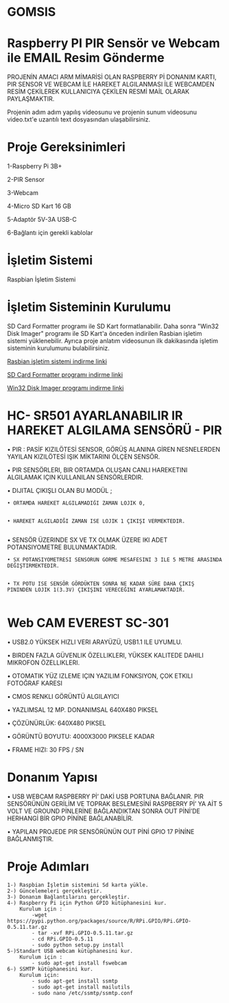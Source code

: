 <h1>GOMSIS</h1>
<h1>Raspberry PI PIR Sensör ve Webcam ile EMAIL Resim Gönderme</h1>
<p>PROJENİN AMACI ARM MİMARİSİ OLAN RASPBERRY Pİ DONANIM KARTI, PIR SENSOR VE WEBCAM İLE HAREKET ALGILANMASI İLE WEBCAMDEN RESİM ÇEKİLEREK KULLANICIYA ÇEKİLEN RESMİ MAİL OLARAK PAYLAŞMAKTIR.</p>
<p>Projenin adım adım yapılış videosunu ve projenin sunum videosunu video.txt'e uzantılı text dosyasından ulaşabilirsiniz.</p>
<h1>Proje Gereksinimleri</h1>
<p>1-Raspberry Pi 3B+</p>
<p>2-PIR Sensor</p>
<p>3-Webcam</p>
<p>4-Micro SD Kart 16 GB</p>
<p>5-Adaptör 5V-3A  USB-C</p>
<p>6-Bağlantı için gerekli kablolar</p>
<h1>İşletim Sistemi</h1>
<p>Raspbian İşletim Sistemi</p>
<h1>İşletim Sisteminin Kurulumu</h1>
<p>SD Card Formatter programı ile SD Kart formatlanabilir. Daha sonra "Win32 Disk Imager" programı ile SD Kart'a önceden indirilen Rasbian işletim sistemi yüklenebilir. Ayrıca proje anlatım videosunun ilk dakikasında işletim sisteminin kurulumunu bulabilirsiniz.</p>
<p><a href="https://www.raspberrypi.org/downloads/raspberry-pi-os/" target="_blank">Rasbian işletim sistemi indirme linki</a></p>
<p><a href="https://www.sdcard.org/downloads/formatter/" target="_blank">SD Card Formatter programı indirme linki</a></p>
<p><a href="https://sourceforge.net/projects/win32diskimager/" target="_blank">Win32 Disk Imager programı indirme linki</a></p>
<h1>HC- SR501 AYARLANABILIR IR HAREKET ALGILAMA SENSÖRÜ - PIR</h1>
<p>• PIR : PASİF KIZILÖTESİ SENSOR, GÖRÜŞ ALANINA GİREN NESNELERDEN YAYILAN KIZILÖTESİ IŞIK MİKTARINI ÖLÇEN SENSÖR.</p>
<p>• PIR SENSÖRLERI, BIR ORTAMDA OLUŞAN CANLI HAREKETINI ALGILAMAK IÇIN KULLANILAN SENSÖRLERDIR.</p>
<p>• DIJITAL ÇIKIŞLI OLAN BU MODÜL ;</p>
<pre><code>• ORTAMDA HAREKET ALGILAMADIĞI ZAMAN LOJIK 0, 

• HAREKET ALGILADIĞI ZAMAN ISE LOJIK 1 ÇIKIŞI VERMEKTEDIR.
</code></pre>
<p>• SENSÖR ÜZERINDE SX VE TX OLMAK ÜZERE IKI ADET POTANSIYOMETRE BULUNMAKTADIR.</p>
<pre><code>• SX POTANSIYOMETRESI SENSÖRÜN GÖRME MESAFESINI 3 ILE 5 METRE ARASINDA DEĞIŞTIRMEKTEDIR. 

• TX POTU ISE SENSÖR GÖRDÜKTEN SONRA NE KADAR SÜRE DAHA ÇIKIŞ PININDEN LOJIK 1(3.3V) ÇIKIŞINI VERECEĞINI AYARLAMAKTADIR.
</code></pre>
<h1>Web CAM EVEREST SC-301</h1>
<p>• USB2.0 YÜKSEK HIZLI VERI ARAYÜZÜ, USB1.1 ILE UYUMLU.</p>
<p>• BIRDEN FAZLA GÜVENLIK ÖZELLIKLERI, YÜKSEK KALITEDE DAHILI MIKROFON ÖZELLIKLERI.</p>
<p>• OTOMATIK YÜZ IZLEME IÇIN YAZILIM FONKSIYON, ÇOK ETKILI FOTOĞRAF KARESI</p>
<p>• CMOS RENKLI GÖRÜNTÜ ALGILAYICI</p>
<p>• YAZLIMSAL 12 MP. DONANIMSAL 640X480 PIKSEL</p>
<p>• ÇÖZÜNÜRLÜK: 640X480 PIKSEL</p>
<p>• GÖRÜNTÜ BOYUTU: 4000X3000 PIKSELE KADAR</p>
<p>• FRAME HIZI: 30 FPS / SN</p>
<h1>Donanım Yapısı</h1>
<p>• USB WEBCAM RASPBERRY Pİ’ DAKİ USB PORTUNA BAĞLANIR. PIR SENSÖRÜNÜN GERİLİM VE TOPRAK BESLEMESİNİ RASPBERRY Pİ’ YA AİT 5 VOLT VE GROUND PİNLERİNE BAĞLANDIKTAN SONRA OUT PİNİ’DE HERHANGİ BİR GPIO PİNİNE BAĞLANABİLİR.</p>
<p>• YAPILAN PROJEDE PIR SENSÖRÜNÜN OUT PİNİ GPIO 17 PİNİNE BAĞLANMIŞTIR.</p>

<h1>Proje Adımları</h1>
<pre><code>1-) Raspbian İşletim sistemini Sd karta yükle.
2-) Güncelemeleri gerçekleştir.
3-) Donanım Bağlantılarını gerçekleştir.
4-) Raspberry Pi için Python GPIO kütüphanesini kur.
    Kurulum için :
        -wget https://pypi.python.org/packages/source/R/RPi.GPIO/RPi.GPIO-0.5.11.tar.gz
        - tar -xvf RPi.GPIO-0.5.11.tar.gz
        - cd RPi.GPIO-0.5.11
        - sudo python setup.py install
5-)Standart USB webcam kütüphanesini kur.
    Kurulum için :
        - sudo apt-get install fswebcam
6-) SSMTP kütüphanesini kur.
    Kurulum için:
        - sudo apt-get install ssmtp
        - sudo apt-get install mailutils
        - sudo nano /etc/ssmtp/ssmtp.conf
</code></pre>

